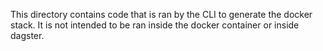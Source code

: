 This directory contains code that is ran by the CLI to generate the docker stack. It is not intended to be ran inside the docker container or inside dagster.